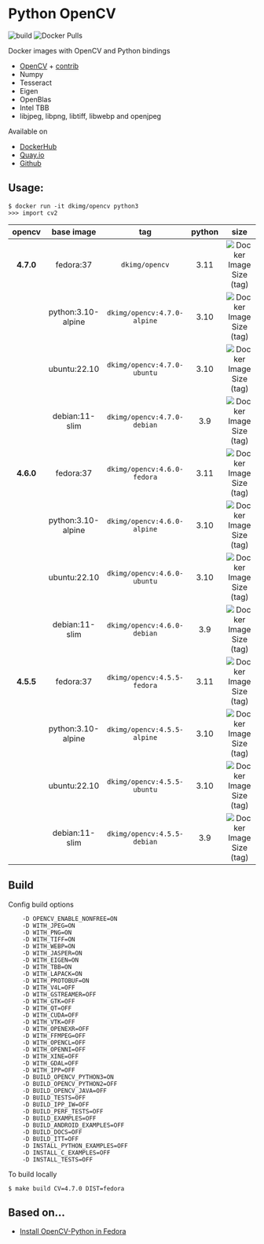 # Python OpenCV

![build](https://github.com/dkimg/python-opencv/actions/workflows/build.yml/badge.svg)
![Docker Pulls](https://img.shields.io/docker/pulls/dkimg/opencv?style=flat-square)

Docker images with OpenCV and Python bindings

- [OpenCV](https://github.com/opencv/opencv) + [contrib](https://github.com/opencv/opencv_contrib)
- Numpy
- Tesseract
- Eigen
- OpenBlas
- Intel TBB
- libjpeg, libpng, libtiff, libwebp and openjpeg

Available on

- [DockerHub](https://hub.docker.com/r/dkimg/opencv)
- [Quay.io](https://quay.io/dkimg/opencv)
- [Github](https://github.com/dkimg/python-opencv/pkgs/container/opencv)

## Usage:

```
$ docker run -it dkimg/opencv python3
>>> import cv2
```

| opencv | base image | tag | python | size |
|:---------:|:------:|:-----:|:-----:|:-----:|
| **4.7.0** | fedora:37 | `dkimg/opencv` | 3.11 | ![Docker Image Size (tag)](https://img.shields.io/docker/image-size/dkimg/opencv/4.7.0-fedora?label=%20&logo=docker&logoColor=white&style=flat-square) |
| | python:3.10-alpine | `dkimg/opencv:4.7.0-alpine` | 3.10 | ![Docker Image Size (tag)](https://img.shields.io/docker/image-size/dkimg/opencv/4.7.0-alpine?label=%20&logo=docker&logoColor=white&style=flat-square) |
| | ubuntu:22.10 | `dkimg/opencv:4.7.0-ubuntu` | 3.10 | ![Docker Image Size (tag)](https://img.shields.io/docker/image-size/dkimg/opencv/4.7.0-ubuntu?label=%20&logo=docker&logoColor=white&style=flat-square) |
| | debian:11-slim | `dkimg/opencv:4.7.0-debian` | 3.9 | ![Docker Image Size (tag)](https://img.shields.io/docker/image-size/dkimg/opencv/4.7.0-debian?label=%20&logo=docker&logoColor=white&style=flat-square) |
| **4.6.0** | fedora:37 | `dkimg/opencv:4.6.0-fedora` | 3.11 | ![Docker Image Size (tag)](https://img.shields.io/docker/image-size/dkimg/opencv/4.6.0-fedora?label=%20&logo=docker&logoColor=white&style=flat-square) |
| | python:3.10-alpine | `dkimg/opencv:4.6.0-alpine` | 3.10 | ![Docker Image Size (tag)](https://img.shields.io/docker/image-size/dkimg/opencv/4.6.0-alpine?label=%20&logo=docker&logoColor=white&style=flat-square) |
| | ubuntu:22.10 | `dkimg/opencv:4.6.0-ubuntu` | 3.10 | ![Docker Image Size (tag)](https://img.shields.io/docker/image-size/dkimg/opencv/4.6.0-ubuntu?label=%20&logo=docker&logoColor=white&style=flat-square) |
| | debian:11-slim | `dkimg/opencv:4.6.0-debian` | 3.9 | ![Docker Image Size (tag)](https://img.shields.io/docker/image-size/dkimg/opencv/4.6.0-debian?label=%20&logo=docker&logoColor=white&style=flat-square) |
| **4.5.5** | fedora:37 | `dkimg/opencv:4.5.5-fedora` | 3.11 | ![Docker Image Size (tag)](https://img.shields.io/docker/image-size/dkimg/opencv/4.5.5-fedora?label=%20&logo=docker&logoColor=white&style=flat-square) |
| | python:3.10-alpine | `dkimg/opencv:4.5.5-alpine` | 3.10 | ![Docker Image Size (tag)](https://img.shields.io/docker/image-size/dkimg/opencv/4.5.5-alpine?label=%20&logo=docker&logoColor=white&style=flat-square) |
| | ubuntu:22.10 | `dkimg/opencv:4.5.5-ubuntu` | 3.10 | ![Docker Image Size (tag)](https://img.shields.io/docker/image-size/dkimg/opencv/4.5.5-ubuntu?label=%20&logo=docker&logoColor=white&style=flat-square) |
| | debian:11-slim | `dkimg/opencv:4.5.5-debian` | 3.9 | ![Docker Image Size (tag)](https://img.shields.io/docker/image-size/dkimg/opencv/4.5.5-debian?label=%20&logo=docker&logoColor=white&style=flat-square) |


## Build

Config build options

```
    -D OPENCV_ENABLE_NONFREE=ON
    -D WITH_JPEG=ON
    -D WITH_PNG=ON
    -D WITH_TIFF=ON
    -D WITH_WEBP=ON
    -D WITH_JASPER=ON
    -D WITH_EIGEN=ON
    -D WITH_TBB=ON
    -D WITH_LAPACK=ON
    -D WITH_PROTOBUF=ON
    -D WITH_V4L=OFF
    -D WITH_GSTREAMER=OFF
    -D WITH_GTK=OFF
    -D WITH_QT=OFF
    -D WITH_CUDA=OFF
    -D WITH_VTK=OFF
    -D WITH_OPENEXR=OFF
    -D WITH_FFMPEG=OFF
    -D WITH_OPENCL=OFF
    -D WITH_OPENNI=OFF
    -D WITH_XINE=OFF
    -D WITH_GDAL=OFF
    -D WITH_IPP=OFF
    -D BUILD_OPENCV_PYTHON3=ON
    -D BUILD_OPENCV_PYTHON2=OFF
    -D BUILD_OPENCV_JAVA=OFF
    -D BUILD_TESTS=OFF
    -D BUILD_IPP_IW=OFF
    -D BUILD_PERF_TESTS=OFF
    -D BUILD_EXAMPLES=OFF
    -D BUILD_ANDROID_EXAMPLES=OFF
    -D BUILD_DOCS=OFF
    -D BUILD_ITT=OFF
    -D INSTALL_PYTHON_EXAMPLES=OFF
    -D INSTALL_C_EXAMPLES=OFF
    -D INSTALL_TESTS=OFF
```

To build locally

```
$ make build CV=4.7.0 DIST=fedora
```

## Based on...

- [Install OpenCV-Python in Fedora](https://docs.opencv.org/trunk/dd/dd5/tutorial_py_setup_in_fedora.html)
